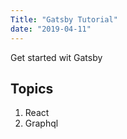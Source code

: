 ```yaml
---
Title: "Gatsby Tutorial"
date: "2019-04-11"
---
```


Get started wit Gatsby

## Topics

1. React
2. Graphql

